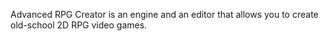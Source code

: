 Advanced RPG Creator is an engine and an editor that allows you to create old-school 2D RPG video games.